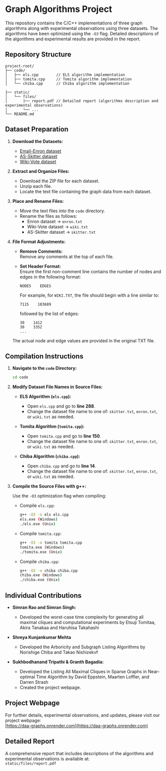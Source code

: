 # Graph Algorithms Project

This repository contains the C/C++ implementations of three graph algorithms along with experimental observations using three datasets. The algorithms have been optimized using the `-O3` flag. Detailed descriptions of the algorithms and experimental results are provided in the report.

## Repository Structure

```
project-root/
├── code/
│   ├── els.cpp        // ELS algorithm implementation
│   ├── tomita.cpp     // Tomita algorithm implementation
│   └── chiba.cpp      // Chiba algorithm implementation

├── static/
│   └── files/
│       ├── report.pdf // Detailed report (algorithms description and experimental observations)
│       └── ...    
└── README.md
```

## Dataset Preparation

1. **Download the Datasets:**

   - [Email-Enron dataset](https://snap.stanford.edu/data/email-Enron.html)
   - [AS-Skitter dataset](https://snap.stanford.edu/data/as-Skitter.html)
   - [Wiki-Vote dataset](https://snap.stanford.edu/data/wiki-Vote.html)

2. **Extract and Organize Files:**

   - Download the ZIP file for each dataset.
   - Unzip each file.
   - Locate the text file containing the graph data from each dataset.

3. **Place and Rename Files:**

   - Move the text files into the `code` directory.
   - Rename the files as follows:
     - Enron dataset → `enron.txt`
     - Wiki-Vote dataset → `wiki.txt`
     - AS-Skitter dataset → `skitter.txt`

4. **File Format Adjustments:**

   - **Remove Comments:**  
     Remove any comments at the top of each file.
     
   - **Set Header Format:**  
     Ensure the first non-comment line contains the number of nodes and edges in the following format:
     ```
     NODES    EDGES
     ```
     For example, for `WIKI.TXT`, the file should begin with a line similar to:
     ```
     7115    103689
     ```
     followed by the list of edges:
     ```
     30    1412
     30    3352
     ...
     ```
    The actual node and edge values are provided in the original TXT file.

## Compilation Instructions

1. **Navigate to the `code` Directory:**

   ```bash
   cd code
   ```

2. **Modify Dataset File Names in Source Files:**

   - **ELS Algorithm (`els.cpp`):**
     - Open `els.cpp` and go to **line 288**.
     - Change the dataset file name to one of: `skitter.txt`, `enron.txt`, or `wiki.txt` as needed.
     
   - **Tomita Algorithm (`tomita.cpp`):**
     - Open `tomita.cpp` and go to **line 150**.
     - Change the dataset file name to one of: `skitter.txt`, `enron.txt`, or `wiki.txt` as needed.
     
   - **Chiba Algorithm (`chiba.cpp`):**
     - Open `chiba.cpp` and go to **line 14**.
     - Change the dataset file name to one of: `skitter.txt`, `enron.txt`, or `wiki.txt` as needed.

3. **Compile the Source Files with g++:**

   Use the `-O3` optimization flag when compiling:

   - Compile `els.cpp`:
     ```bash
     g++ -O3 -o els els.cpp
     els.exe (Windows)
     ./els.exe (Unix)
     ```
   - Compile `tomita.cpp`:
     ```bash
     g++ -O3 -o tomita tomita.cpp
     tomita.exe (Windows)
     ./tomita.exe (Unix)
     ```
   - Compile `chiba.cpp`:
     ```bash
     g++ -O3 -o chiba chiba.cpp
     chiba.exe (Windows)
     ./chiba.exe (Unix)
     ```


## Individual Contributions

- **Simran Rao and Simran Singh:**  
  - Developed the worst-case time complexity for generating all maximal cliques and computational experiments by Etsuji Tomitaa, Akira Tanakaa and Haruhisa Takahashi

- **Shreya Kunjankumar Mehta**  
  - Developed the Arboricity and Subgraph Listing Algorithms by Norishige Chiba and Takao Nishizekvf

- **Sukhbodhanand Tripathi & Granth Bagadia:**  
  - Developed the Listing All Maximal Cliques in Sparse Graphs in Near-optimal Time Algorithm by David Eppstein, Maarten Loffler, and Darren Strash
  - Created the project webpage.
  
## Project Webpage

For further details, experimental observations, and updates, please visit our project webpage:  
[https://daa-graphs.onrender.com](https://daa-graphs.onrender.com)

## Detailed Report

A comprehensive report that includes descriptions of the algorithms and experimental observations is available at:  
`static/files/report.pdf`
